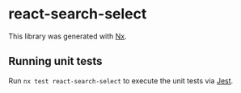 # react-search-select

This library was generated with [Nx](https://nx.dev).

## Running unit tests

Run `nx test react-search-select` to execute the unit tests via [Jest](https://jestjs.io).

